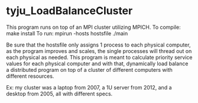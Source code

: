 # tyju_LoadBalanceCluster

This program runs on top of an MPI cluster utilizing MPICH. 
To compile: make install
To run: mpirun -hosts hostsfile ./main

Be sure that the hostsfile only assigns 1 process to each physical computer,
as the program improves and scales, the single processes will thread out on each physical as needed.
This program is meant to calculate priority service values for each physical computer and with that, 
dynamically load balance a distributed program on top of a cluster of different computers with different resources.

Ex: my cluster was a laptop from 2007, a 1U server from 2012, and a desktop from 2005, all with different specs.
